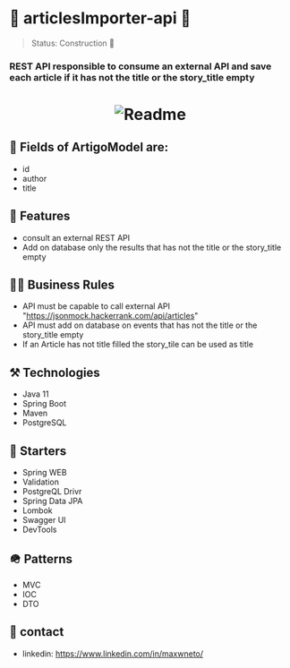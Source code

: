# 📰 articlesImporter-api 📰

> Status: Construction 🚧
### REST API responsible to consume an external API and save each article  if it has not the title or the story_title empty

<h1 align="center">
  <img alt="Readme" title="Readme" src="https://user-images.githubusercontent.com/87916631/174701540-d5130a1c-8148-4e09-a826-e35222f613e5.JPG"/>
</h1>

## 🔘 Fields of ArtigoModel are:
+ id
+ author
+ title

## 📔 Features
+ consult an external REST API
+ Add on database only the results that has not the title or the story_title empty

## 🤝🏽 Business Rules

+ API must be capable to call external API "https://jsonmock.hackerrank.com/api/articles"
+ API must add on database on events that has not the title or the story_title empty
+ If an Article has not title filled the story_tile can be used as title

## ⚒️ Technologies
+ Java 11
+ Spring Boot
+ Maven
+ PostgreSQL


## 🌱 Starters
+ Spring WEB
+ Validation
+ PostgreQL Drivr
+ Spring Data JPA
+ Lombok
+ Swagger UI
+ DevTools

## 🪖 Patterns
+ MVC
+ IOC
+ DTO

## 📲 contact
+ linkedin: https://www.linkedin.com/in/maxwneto/


